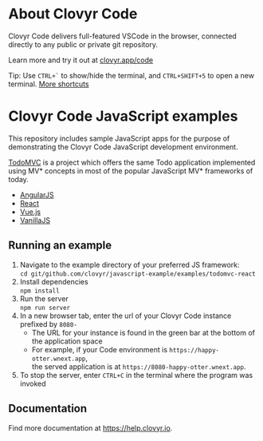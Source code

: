 # About Clovyr Code

Clovyr Code delivers full-featured VSCode in the browser, connected directly to 
any public or private git repository. 

Learn more and try it out at [clovyr.app/code](https://clovyr.app/code)

Tip: Use `` CTRL+` `` to show/hide the terminal, and `CTRL+SHIFT+5` to open a new 
terminal. [More shortcuts](https://help.clovyr.io/code/keyboard-shortcuts)

# Clovyr Code JavaScript examples

This repository includes sample JavaScript apps for the
purpose of demonstrating the Clovyr Code JavaScript development environment.

[TodoMVC](http://todomvc.com/) is a project which offers the same Todo application 
implemented using MV* concepts in most of the popular JavaScript MV* frameworks of today.
  * [AngularJS](https://angularjs.org/)
  * [React](https://reactjs.org/)
  * [Vue.js](https://vuejs.org/)
  * [VanillaJS](http://vanilla-js.com/)

## Running an example

1. Navigate to the example directory of your preferred JS framework:  
`cd git/github.com/clovyr/javascript-example/examples/todomvc-react`
2. Install dependencies  
`npm install`
3. Run the server  
`npm run server`
4. In a new browser tab, enter the url of your Clovyr Code instance
prefixed by `8080-`
   * The URL for your instance is found in the green bar at the bottom of 
   the application space
   * For example, if your Code environment is `https://happy-otter.wnext.app`,  
   the served application is at `https://8080-happy-otter.wnext.app`. 
5. To stop the server, enter `CTRL+C` in the terminal where the program was
invoked

## Documentation

Find more documentation at https://help.clovyr.io.
